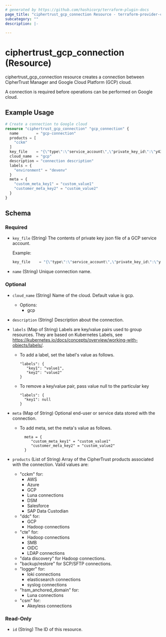 ```yaml
---
# generated by https://github.com/hashicorp/terraform-plugin-docs
page_title: "ciphertrust_gcp_connection Resource - terraform-provider-ciphertrust"
subcategory: ""
description: |-
  
---
```


# ciphertrust_gcp_connection (Resource)

ciphertrust_gcp_connection resource creates a connection between CipherTrust Manager and Google Cloud Platform (GCP) cloud.

A connection is required before operations can be performed on Google cloud.

## Example Usage

```terraform
# Create a connection to Google cloud
resource "ciphertrust_gcp_connection" "gcp_connection" {
  name        = "gcp-connection"
  products = [
    "cckm"
  ]
  key_file    = "{\"type\":\"service_account\",\"private_key_id\":\"y437c51g956b8ab4908yb41541262a2fa3b0f84f\",\"private_key\":\"-----BEGIN RSA PRIVATE KEY-----\\nMIICXAIBAAKBgQDnC1YYTtcpsbj6cV9M/1rOhEYWG9iNdnsMCK0AjMRtb79toU2v\\nyW0JfJR/sR2vqFMD1wJFgpayqo5GDPa8Us23I/vvyWCkatouGYO27r84y5G2h74a\\nZnnEaK7uLQ2OdGNHWcZv8gZhy7X5e6RJfKVVlYrgYtfEKv55E9dQSZrohQIDAQAB\\nAoGAbzre7P7vyQvdkPyJs+jvj6LQlw462AflPyriFvSuED2PPDk+zFU9oCaQ21Sq\\nhQmVRbD6T/qJkGRZ8FGHa6y1if6UVbUymr+0a1hIM7BbPwsG2hLXznYjXWZ8WFDb\\nQyRWTZh4Zj0Br2DtoRjQOG8CHhC7LuFx434acu12VXxN8vUCQQDtS8GRzktOWRBL\\n2l7MWCja3lkqyYR2Ns+tw79eEAYVrGsFZLu6gAMdmn53M+eO5h++Ypr7G+bazvwC\\nD1XtiN+7AkEA+UFuq04YR3lTpCN1OeJ0VKXatVMFMjAejulHF3d3tRc4pIfAjgTk\\n4M+K9y++4QtVdhsGO9sk1jwfHrRTn340vwJBAIJ25DYF9eFdllgd94Dh95ReKygb\\nI3jbKdOfi9drd+zynuSYPZ6MQypDhsSDBQzL+SfzjsIA1Sv4IRYA2H2Ag4ECQAYw\\nHKo+DxY/KddqVe+w8ohjcbGMtRVQ4oFTw0MO4Tbqs6pKAHrGHlSCcoW+drOpj16W\\nPypfP2PeLDub6HOOM4sCQGWUXaHqJzfy2nHRAkr9WJEGgEMCMlGtFuMPH/Jc7aUt\\nNXk9HfcpVO/spIVpyL7x480hq5DHn7KaGwi+Lk2W0A8=\\n-----END RSA PRIVATE KEY-----\\n\\n\",\"client_email\":\"test@some-project.iam.gserviceaccount.com\"}"
  cloud_name  = "gcp"
  description = "connection description"
  labels = {
    "environment" = "devenv"
  }
  meta = {
    "custom_meta_key1" = "custom_value1"
    "customer_meta_key2" = "custom_value2"
  }
}
```

<!-- schema generated by tfplugindocs -->
## Schema

### Required

- `key_file` (String) The contents of private key json file of a GCP service account.
   
  Example:
  ```terraform
  key_file    = "{\"type\":\"service_account\",\"private_key_id\":\"y437c51g956b8ab4908yb41541262a2fa3b0f84f\",\"private_key\":\"-----BEGIN RSA PRIVATE KEY-----\\nMIICXAIBAAKBgQDnC1YYTtcpsbj6cV9M/1rOhEYWG9iNdnsMCK0AjMRtb79toU2v\\nyW0JfJR/sR2vqFMD1wJFgpayqo5GDPa8Us23I/vvyWCkatouGYO27r84y5G2h74a\\nZnnEaK7uLQ2OdGNHWcZv8gZhy7X5e6RJfKVVlYrgYtfEKv55E9dQSZrohQIDAQAB\\nAoGAbzre7P7vyQvdkPyJs+jvj6LQlw462AflPyriFvSuED2PPDk+zFU9oCaQ21Sq\\nhQmVRbD6T/qJkGRZ8FGHa6y1if6UVbUymr+0a1hIM7BbPwsG2hLXznYjXWZ8WFDb\\nQyRWTZh4Zj0Br2DtoRjQOG8CHhC7LuFx434acu12VXxN8vUCQQDtS8GRzktOWRBL\\n2l7MWCja3lkqyYR2Ns+tw79eEAYVrGsFZLu6gAMdmn53M+eO5h++Ypr7G+bazvwC\\nD1XtiN+7AkEA+UFuq04YR3lTpCN1OeJ0VKXatVMFMjAejulHF3d3tRc4pIfAjgTk\\n4M+K9y++4QtVdhsGO9sk1jwfHrRTn340vwJBAIJ25DYF9eFdllgd94Dh95ReKygb\\nI3jbKdOfi9drd+zynuSYPZ6MQypDhsSDBQzL+SfzjsIA1Sv4IRYA2H2Ag4ECQAYw\\nHKo+DxY/KddqVe+w8ohjcbGMtRVQ4oFTw0MO4Tbqs6pKAHrGHlSCcoW+drOpj16W\\nPypfP2PeLDub6HOOM4sCQGWUXaHqJzfy2nHRAkr9WJEGgEMCMlGtFuMPH/Jc7aUt\\nNXk9HfcpVO/spIVpyL7x480hq5DHn7KaGwi+Lk2W0A8=\\n-----END RSA PRIVATE KEY-----\\n\\n\",\"client_email\":\"test@some-project.iam.gserviceaccount.com\"}"
  ```
  
- `name` (String) Unique connection name.

### Optional

- `cloud_name` (String) Name of the cloud. Default value is gcp. 
   - Options:
     - gcp
     

- `description` (String) Description about the connection.
- `labels` (Map of String) Labels are key/value pairs used to group resources. They are based on Kubernetes Labels, see https://kubernetes.io/docs/concepts/overview/working-with-objects/labels/.

   - To add a label, set the label's value as follows.
  
         "labels": {
            "key1": "value1",
            "key2": "value2"
         }

   - To remove a key/value pair, pass value null to the particular key

         "labels": {
           "key1": null
         }

- `meta` (Map of String) Optional end-user or service data stored with the connection.
   - To add meta, set the meta's value as follows.

           meta = {
              "custom_meta_key1" = "custom_value1"
              "customer_meta_key2" = "custom_value2"
           }

- `products` (List of String) Array of the CipherTrust products associated with the connection. Valid values are:

    - "cckm" for:
        - AWS
        - Azure
        - GCP
        - Luna connections
        - DSM
        - Salesforce
        - SAP Data Custodian
    - "ddc" for:
        - GCP
        - Hadoop connections
    - "cte" for:
        - Hadoop connections
        - SMB
        - OIDC
        - LDAP connections
    - "data discovery" for Hadoop connections.
    - "backup/restore" for SCP/SFTP connections.
    - "logger" for:
        - loki connections
        - elasticsearch connections
        - syslog connections
    - "hsm_anchored_domain" for:
        - Luna connections
    - "csm" for:
        - Akeyless connections


### Read-Only

- `id` (String) The ID of this resource.
